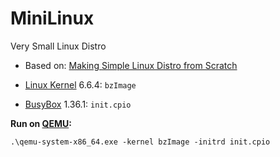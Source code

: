 # MiniLinux

Very Small Linux Distro

* Based on: [Making Simple Linux Distro from Scratch](https://www.youtube.com/watch?v=QlzoegSuIzg)

* [Linux Kernel](https://www.kernel.org) 6.6.4: `bzImage`
* [BusyBox](https://busybox.net) 1.36.1: `init.cpio`

**Run on [QEMU](https://www.qemu.org):**
```
.\qemu-system-x86_64.exe -kernel bzImage -initrd init.cpio
```
